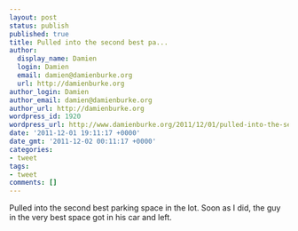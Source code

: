 ```yaml
---
layout: post
status: publish
published: true
title: Pulled into the second best pa...
author:
  display_name: Damien
  login: Damien
  email: damien@damienburke.org
  url: http://damienburke.org
author_login: Damien
author_email: damien@damienburke.org
author_url: http://damienburke.org
wordpress_id: 1920
wordpress_url: http://www.damienburke.org/2011/12/01/pulled-into-the-second-best-pa-2/
date: '2011-12-01 19:11:17 +0000'
date_gmt: '2011-12-02 00:11:17 +0000'
categories:
- tweet
tags:
- tweet
comments: []
---
```

<p>Pulled into the second best parking space in the lot. Soon as I did, the guy in the very best space got in his car and left.</p>
